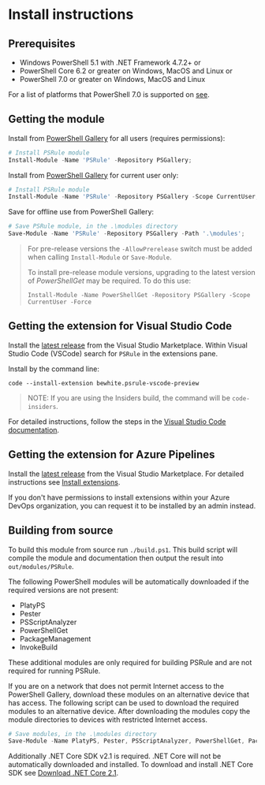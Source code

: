 # Install instructions

## Prerequisites

- Windows PowerShell 5.1 with .NET Framework 4.7.2+ or
- PowerShell Core 6.2 or greater on Windows, MacOS and Linux or
- PowerShell 7.0 or greater on Windows, MacOS and Linux

For a list of platforms that PowerShell 7.0 is supported on [see](https://github.com/PowerShell/PowerShell#get-powershell).

## Getting the module

Install from [PowerShell Gallery][module-psrule] for all users (requires permissions):

```powershell
# Install PSRule module
Install-Module -Name 'PSRule' -Repository PSGallery;
```

Install from [PowerShell Gallery][module-psrule] for current user only:

```powershell
# Install PSRule module
Install-Module -Name 'PSRule' -Repository PSGallery -Scope CurrentUser;
```

Save for offline use from PowerShell Gallery:

```powershell
# Save PSRule module, in the .\modules directory
Save-Module -Name 'PSRule' -Repository PSGallery -Path '.\modules';
```

> For pre-release versions the `-AllowPrerelease` switch must be added when calling `Install-Module` or `Save-Module`.
>
> To install pre-release module versions, upgrading to the latest version of _PowerShellGet_ may be required.
To do this use:
>
> `Install-Module -Name PowerShellGet -Repository PSGallery -Scope CurrentUser -Force`

## Getting the extension for Visual Studio Code

Install the [latest release][extension-vscode] from the Visual Studio Marketplace.
Within Visual Studio Code (VSCode) search for `PSRule` in the extensions pane.

Install by the command line:

```text
code --install-extension bewhite.psrule-vscode-preview
```

> NOTE: If you are using the Insiders build, the command will be `code-insiders`.

For detailed instructions, follow the steps in the [Visual Studio Code documentation][vscode-ext-gallery].

## Getting the extension for Azure Pipelines

Install the [latest release][extension-pipelines] from the Visual Studio Marketplace.
For detailed instructions see [Install extensions][pipelines-install].

If you don't have permissions to install extensions within your Azure DevOps organization, you can request it to be installed by an admin instead.

## Building from source

To build this module from source run `./build.ps1`.
This build script will compile the module and documentation then output the result into `out/modules/PSRule`.

The following PowerShell modules will be automatically downloaded if the required versions are not present:

- PlatyPS
- Pester
- PSScriptAnalyzer
- PowerShellGet
- PackageManagement
- InvokeBuild

These additional modules are only required for building PSRule and are not required for running PSRule.

If you are on a network that does not permit Internet access to the PowerShell Gallery, download these modules on an alternative device that has access.
The following script can be used to download the required modules to an alternative device.
After downloading the modules copy the module directories to devices with restricted Internet access.

```powershell
# Save modules, in the .\modules directory
Save-Module -Name PlatyPS, Pester, PSScriptAnalyzer, PowerShellGet, PackageManagement, InvokeBuild -Repository PSGallery -Path '.\modules';
```

Additionally .NET Core SDK v2.1 is required. .NET Core will not be automatically downloaded and installed.
To download and install .NET Core SDK see [Download .NET Core 2.1](https://dotnet.microsoft.com/download/dotnet-core/2.1).

[module-psrule]: https://www.powershellgallery.com/packages/PSRule
[extension-vscode]: https://marketplace.visualstudio.com/items?itemName=bewhite.psrule-vscode-preview
[extension-pipelines]: https://marketplace.visualstudio.com/items?itemName=bewhite.ps-rule
[vscode-ext-gallery]: https://code.visualstudio.com/docs/editor/extension-gallery
[pipelines-install]: https://docs.microsoft.com/en-us/azure/devops/marketplace/install-extension?view=azure-devops&tabs=browser
